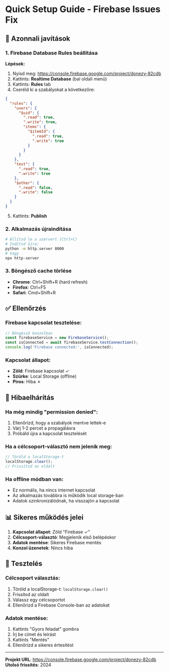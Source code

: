 # Quick Setup Guide - Firebase Issues Fix

## 🚨 Azonnali javítások

### 1. Firebase Database Rules beállítása

**Lépések:**
1. Nyisd meg: https://console.firebase.google.com/project/donezy-82cdb
2. Kattints: **Realtime Database** (bal oldali menü)
3. Kattints: **Rules** tab
4. Cseréld ki a szabályokat a következőre:

```json
{
  "rules": {
    "users": {
      "$uid": {
        ".read": true,
        ".write": true,
        "items": {
          "$itemId": {
            ".read": true,
            ".write": true
          }
        }
      }
    },
    "test": {
      ".read": true,
      ".write": true
    },
    "$other": {
      ".read": false,
      ".write": false
    }
  }
}
```

5. Kattints: **Publish**

### 2. Alkalmazás újraindítása

```bash
# Állítsd le a szervert (Ctrl+C)
# Indítsd újra:
python -m http.server 8000
# Vagy
npx http-server
```

### 3. Böngésző cache törlése

- **Chrome**: Ctrl+Shift+R (hard refresh)
- **Firefox**: Ctrl+F5
- **Safari**: Cmd+Shift+R

## ✅ Ellenőrzés

### Firebase kapcsolat tesztelése:
```javascript
// Böngésző konzolban
const firebaseService = new FirebaseService();
const isConnected = await firebaseService.testConnection();
console.log('Firebase connected:', isConnected);
```

### Kapcsolat állapot:
- **Zöld**: Firebase kapcsolat ✓
- **Szürke**: Local Storage (offline)
- **Piros**: Hiba ✗

## 🔧 Hibaelhárítás

### Ha még mindig "permission denied":
1. Ellenőrizd, hogy a szabályok mentve lettek-e
2. Várj 1-2 percet a propagálásra
3. Próbáld újra a kapcsolat tesztelését

### Ha a célcsoport-választó nem jelenik meg:
```javascript
// Töröld a localStorage-t
localStorage.clear();
// Frissítsd az oldalt
```

### Ha offline módban van:
- Ez normális, ha nincs internet kapcsolat
- Az alkalmazás továbbra is működik local storage-ban
- Adatok szinkronizálódnak, ha visszajön a kapcsolat

## 📊 Sikeres működés jelei

1. **Kapcsolat állapot**: Zöld "Firebase ✓"
2. **Célcsoport-választó**: Megjelenik első belépéskor
3. **Adatok mentése**: Sikeres Firebase mentés
4. **Konzol üzenetek**: Nincs hiba

## 🎯 Tesztelés

### Célcsoport választás:
1. Töröld a localStorage-t: `localStorage.clear()`
2. Frissítsd az oldalt
3. Válassz egy célcsoportot
4. Ellenőrizd a Firebase Console-ban az adatokat

### Adatok mentése:
1. Kattints "Gyors feladat" gombra
2. Írj be címet és leírást
3. Kattints "Mentés"
4. Ellenőrizd a sikeres értesítést

---

**Projekt URL**: https://console.firebase.google.com/project/donezy-82cdb  
**Utolsó frissítés**: 2024 